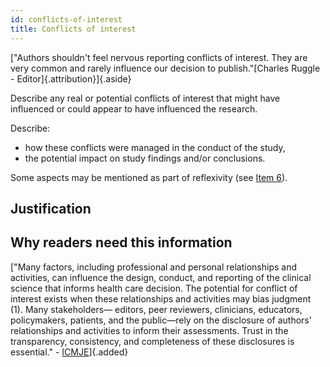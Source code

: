 ```yaml
---
id: conflicts-of-interest
title: Conflicts of interest
---
```

["Authors shouldn't feel nervous reporting conflicts of interest. They are very common and rarely influence our decision to publish."[Charles Ruggle - Editor]{.attribution}]{.aside}

Describe any real or potential conflicts of interest that might have influenced or could appear to have influenced the research.

Describe:

* how these conflicts were managed in the conduct of the study,
* the potential impact on study findings and/or conclusions.

Some aspects may be mentioned as part of reflexivity (see [Item 6](./#researcher-characteristics-and-reflexivity)).

## Justification

## Why readers need this information

["Many factors, including professional and personal relationships and activities, can influence the design, conduct, and reporting of the clinical science that informs health care decision. The potential for conflict of interest exists when these relationships and activities may bias judgment (1). Many stakeholders— editors, peer reviewers, clinicians, educators, policymakers, patients, and the public—rely on the disclosure of authors' relationships and activities to inform their assessments. Trust in the transparency, consistency, and completeness of these disclosures is essential." - [ICMJE](https://www.icmje.org/news-and-editorials/proposed-disclosure-form-editorial.pdf)]{.added}

<!-- #TODO: EQ examples and resources  -->
